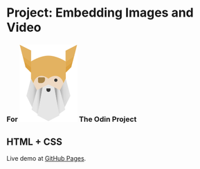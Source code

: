 # Project: Embedding Images and Video
### For  ![Alt text](./odin-logo.svg?raw=true "Title") The Odin Project
## HTML + CSS

Live demo at [GitHub Pages](https://nijepa.github.io/embedding-images-and-video/).

